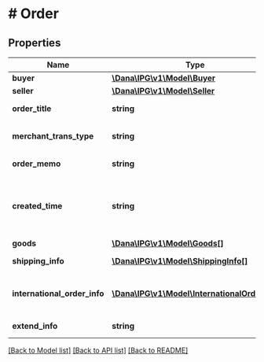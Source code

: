 # # Order

## Properties

Name | Type | Description | Notes
------------ | ------------- | ------------- | -------------
**buyer** | [**\Dana\IPG\v1\Model\Buyer**](Buyer.md) |  | [optional]
**seller** | [**\Dana\IPG\v1\Model\Seller**](Seller.md) |  | [optional]
**order_title** | **string** | Additional information of order title |
**merchant_trans_type** | **string** | Additional information of merchant transaction type | [optional]
**order_memo** | **string** | Additional information of order memo | [optional]
**created_time** | **string** | Additional information of created time, in format YYYY-MM-DDTHH:mm:ss+07:00. Time must be in GMT+7 (Jakarta time) | [optional]
**goods** | [**\Dana\IPG\v1\Model\Goods[]**](Goods.md) |  | [optional]
**shipping_info** | [**\Dana\IPG\v1\Model\ShippingInfo[]**](ShippingInfo.md) | Additional information of shipping | [optional]
**international_order_info** | [**\Dana\IPG\v1\Model\InternationalOrderInfo**](InternationalOrderInfo.md) | Additional information of international order. Only use for Mini Program service | [optional]
**extend_info** | **string** | Additional information of extend | [optional]

[[Back to Model list]](../../README.md#models) [[Back to API list]](../../README.md#endpoints) [[Back to README]](../../README.md)
